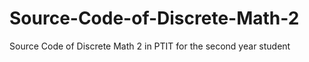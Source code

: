 # Source-Code-of-Discrete-Math-2
Source Code of Discrete Math 2 in PTIT for the second year student 
